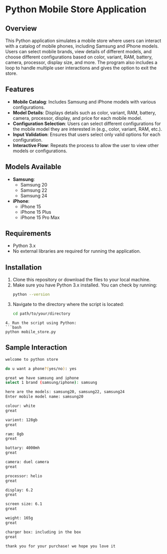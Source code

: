 # Python Mobile Store Application

## Overview

This Python application simulates a mobile store where users can interact with a catalog of mobile phones, including Samsung and iPhone models. Users can select mobile brands, view details of different models, and choose different configurations based on color, variant, RAM, battery, camera, processor, display size, and more. The program also includes a loop to handle multiple user interactions and gives the option to exit the store.

## Features

- **Mobile Catalog**: Includes Samsung and iPhone models with various configurations.
- **Model Details**: Displays details such as color, variant, RAM, battery, camera, processor, display, and price for each mobile model.
- **Configuration Selection**: Users can select different configurations for the mobile model they are interested in (e.g., color, variant, RAM, etc.).
- **Input Validation**: Ensures that users select only valid options for each configuration.
- **Interactive Flow**: Repeats the process to allow the user to view other models or configurations.

## Models Available

- **Samsung**: 
  - Samsung 20
  - Samsung 22
  - Samsung 24
- **iPhone**:
  - iPhone 15
  - iPhone 15 Plus
  - iPhone 15 Pro Max

## Requirements

- Python 3.x
- No external libraries are required for running the application.

## Installation

1. Clone this repository or download the files to your local machine.
2. Make sure you have Python 3.x installed. You can check by running:
   ```bash
   python --version
3. Navigate to the directory where the script is located:
   ```bash
   cd path/to/your/directory
  ```
4. Run the script using Python:
  ```bash
python mobile_store.py
```

## Sample Interaction
```bash
welcome to python store

do u want a phone?(yes/no): yes

great we have samsung and iphone
select 1 brand (samsung/iphone): samsung

here are the models: samsung20, samsung22, samsung24
Enter mobile model name: samsung20

colour: white
great

varient: 128gb
great

ram: 8gb
great

battary: 4000mh
great

camera: duel camera
great

processor: helio
great

display: 6.2
great

screen size: 6.1
great

weight: 165g
great

charger box: including in the box
great

thank you for your purchase! we hope you love it
```
